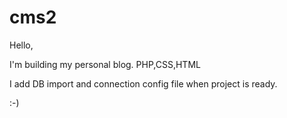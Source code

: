 # cms2

Hello,

I'm building my personal blog.
PHP,CSS,HTML

I add DB import and connection config file when project is ready.

:-)
